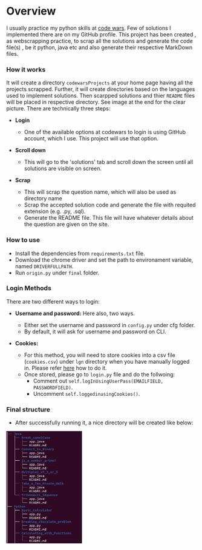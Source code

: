 # Overview

I usually practice my python skills at [code wars](https://www.codewars.com/users/sign_in). Few of solutions I implemented there are on my GitHub profile.
This project has been created , as webscrapping practice, to scrap all the solutions and generate the code file(s) , be it python, java etc and also generate their respective MarkDown files.

### How it works

It will create a directory `codewarsProjects`  at your home page having all the projects scrapped. Further, it will create directories based on the languages used to implement solutions. Then scarpped solutions and thier `README` files will be placed in respective directory. See image at the end  for the clear picture.
There are technically three steps:

* **Login**
  * One of the available options at codewars to login is using GitHub account, which I use. This project will use that option.

* **Scroll down**
  * This will go to the 'solutions' tab and scroll down the screen until all solutions are visible on screen.

* **Scrap**
  * This will scrap the question name, which will also be used as directory name
  * Scrap the accepted solution code and generate the file with requited extension (e.g. .py, .sql).
  * Generate the README file. This file will have whatever details about the question are given on the site.

### How to use

* Install the dependencies from `requirements.txt` file.
* Download the chrome driver and set the path to environament variable, named `DRIVERFULLPATH`.
* Run `origin.py` under `final` folder.

### Login Methods

There are two different ways to login:

* **Username and password:** Here also, two ways.

  * Either set the username and password in `config.py` under cfg folder.
  * By default, it will ask for username and password on CLI.
* **Cookies:**
  * For this method, you will need to store cookies into a csv file (`cookies.csv`) under `lgn` directory when you have manually logged in. Please refer [here](https://www.youtube.com/watch?v=vhjKJ7huN-w) how to do it.
  * Once stored, please go to `login.py` file and do the follwoing:
    * Comment out `self.logInUsingUserPass(EMAILFIELD, PASSWORDFIELD)`.
    * Uncomment `self.loggedinusingCookies()`.

### Final structure

* After successfully running it, a nice directory will be created like below:
  
<img src="img/struct.png?raw=true" alt="drawing" width="200" align="left"/>
